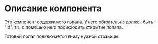 # Описание компонента

Это компонент содержимого попапа.
У него обязательно должен быть "id", т.к. с помощью него происходить открытие попапа.

Готовый попап подключается внизу нужной страницы.
